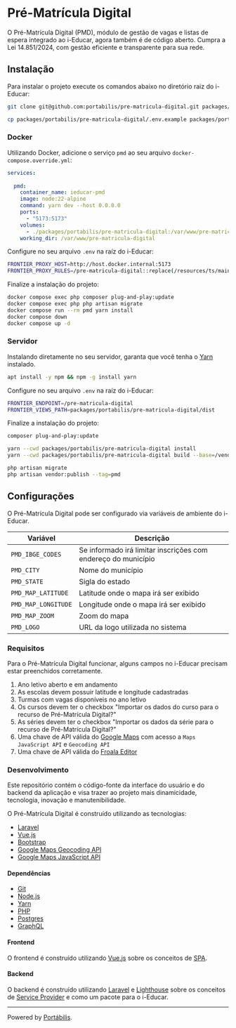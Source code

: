 # Pré-Matrícula Digital

O Pré-Matrícula Digital (PMD), módulo de gestão de vagas e listas de espera integrado ao i-Educar, agora também é de 
código aberto. Cumpra a Lei 14.851/2024, com gestão eficiente e transparente para sua rede.

## Instalação

Para instalar o projeto execute os comandos abaixo no diretório raiz do i-Educar:

```bash
git clone git@github.com:portabilis/pre-matricula-digital.git packages/portabilis/pre-matricula-digital

cp packages/portabilis/pre-matricula-digital/.env.example packages/portabilis/pre-matricula-digital/.env
```

### Docker

Utilizando Docker, adicione o serviço `pmd` ao seu arquivo `docker-compose.override.yml`:

```yaml
services:
  
  pmd:
    container_name: ieducar-pmd
    image: node:22-alpine
    command: yarn dev --host 0.0.0.0
    ports:
      - "5173:5173"
    volumes:
      - ./packages/portabilis/pre-matricula-digital:/var/www/pre-matricula-digital
    working_dir: /var/www/pre-matricula-digital
```

Configure no seu arquivo `.env` na raíz do i-Educar:

```bash
FRONTIER_PROXY_HOST=http://host.docker.internal:5173
FRONTIER_PROXY_RULES=/pre-matricula-digital::replace(/resources/ts/main.ts,http://localhost:5173/resources/ts/main.ts)::replace(/@vite/client,http://localhost:5173/@vite/client)
```

Finalize a instalação do projeto:

```bash
docker compose exec php composer plug-and-play:update
docker compose exec php php artisan migrate
docker compose run --rm pmd yarn install 
docker compose down
docker compose up -d
```

### Servidor

Instalando diretamente no seu servidor, garanta que você tenha o [Yarn](https://yarnpkg.com/) instalado.
 
```bash
apt install -y npm && npm -g install yarn
```

Configure no seu arquivo `.env` na raíz do i-Educar:

```bash
FRONTIER_ENDPOINT=/pre-matricula-digital
FRONTIER_VIEWS_PATH=packages/portabilis/pre-matricula-digital/dist
```

Finalize a instalação do projeto:

```bash
composer plug-and-play:update

yarn --cwd packages/portabilis/pre-matricula-digital install
yarn --cwd packages/portabilis/pre-matricula-digital build --base=/vendor/pre-matricula-digital/

php artisan migrate
php artisan vendor:publish --tag=pmd
```

## Configurações

O Pré-Matrícula Digital pode ser configurado via variáveis de ambiente do i-Educar.

| Variável            | Descrição                                                     |
|---------------------|---------------------------------------------------------------| 
| `PMD_IBGE_CODES`    | Se informado irá limitar inscrições com endereço do município |
| `PMD_CITY`          | Nome do município                                             |
| `PMD_STATE`         | Sigla do estado                                               |
| `PMD_MAP_LATITUDE`  | Latitude onde o mapa irá ser exibido                          |
| `PMD_MAP_LONGITUDE` | Longitude onde o mapa irá ser exibido                         |
| `PMD_MAP_ZOOM`      | Zoom do mapa                                                  |
| `PMD_LOGO`          | URL da logo utilizada no sistema                              |

### Requisitos

Para o Pré-Matrícula Digital funcionar, alguns campos no i-Educar precisam estar preenchidos corretamente.

1. Ano letivo aberto e em andamento
2. As escolas devem possuir latitude e longitude cadastradas
3. Turmas com vagas disponíveis no ano letivo
4. Os cursos devem ter o checkbox "Importar os dados do curso para o recurso de Pré-Matrícula Digital?"
5. As séries devem ter o checkbox "Importar os dados da série para o recurso de Pré-Matrícula Digital?"
6. Uma chave de API válida do [Google Maps](https://developers.google.com/maps) com acesso a `Maps JavaScript API` e `Geocoding API`
7. Uma chave de API válida do [Froala Editor](https://froala.com/)

### Desenvolvimento

Este repositório contém o código-fonte da interface do usuário e do backend da aplicação e visa trazer ao projeto mais 
dinamicidade, tecnologia, inovação e manutenibilidade.

O Pré-Matrícula Digital é construído utilizando as tecnologias:

- [Laravel](https://laravel.com/)
- [Vue.js](https://vuejs.org)
- [Bootstrap](https://getbootstrap.com)
- [Google Maps Geocoding API](https://developers.google.com/maps/documentation/geocoding/overview)
- [Google Maps JavaScript API](https://developers.google.com/maps/documentation/javascript/overview)

#### Dependências

- [Git](https://git-scm.com/)
- [Node.js](https://nodejs.org/en/)
- [Yarn](https://yarnpkg.com/)
- [PHP](https://www.php.net/)
- [Postgres](https://www.postgresql.org/)
- [GraphQL](https://graphql.org/)

#### Frontend

O frontend é construído utilizando [Vue.js](https://vuejs.org) sobre os conceitos de [SPA](https://en.wikipedia.org/wiki/Single-page_application).

#### Backend

O backend é construído utilizando [Laravel](https://laravel.com/) e [Lighthouse](https://lighthouse-php.com/) sobre os conceitos de 
[Service Provider](https://laravel.com/docs/master/providers) e como um pacote para o i-Educar.

---

Powered by [Portábilis](https://portabilis.com.br).
